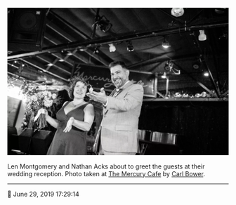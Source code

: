 ![Len Montgomery and Nathan Acks about to greet the guests](assets/98120a475b95884fb32e40f838935d82.webp)

Len Montgomery and Nathan Acks about to greet the guests at their wedding reception. Photo taken at [The Mercury Cafe](http://mercurycafe.com/) by [Carl Bower](http://carlbowerphotos.com/).

- - - -

📅 June 29, 2019 17:29:14
